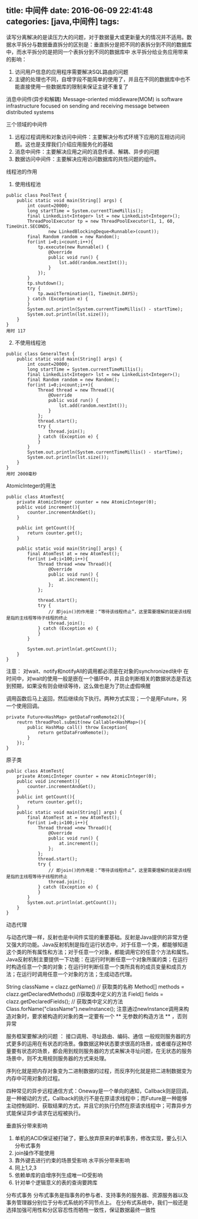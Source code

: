 title: 中间件
date: 2016-06-09 22:41:48
categories: [java,中间件]
tags:
---
读写分离解决的是读压力大的问题，对于数据量大或更新量大的情况并不适用。数据水平拆分与数据垂直拆分的区别是：垂直拆分是把不同的表拆分到不同的数据库中，而水平拆分的是把同一个表拆分到不同的数据库中
水平拆分给业务应用带来的影响：
1. 访问用户信息的应用程序需要解决SQL路由的问题
2. 主键的处理也不同，自增字段不能简单的使用了，并且在不同的数据库中也不能直接使用一些数据库的限制来保证主键不重复了

消息中间件(异步和解耦)
Message-oriented middleware(MOM) is software infrastructure focused on sending and receiving message between distributed systems

三个领域的中间件
1. 远程过程调用和对象访问中间件：主要解决分布式环境下应用的互相访问问题。这也是支撑我们介绍应用服务化的基础
2. 消息中间件：主要解决应用之间的消息传递、解耦、异步的问题
3. 数据访问中间件：主要解决应用访问数据库的共性问题的组件。

线程池的作用
1. 使用线程池
```
public class PoolTest {
	public static void main(String[] args) {
		int count=20000;
		long startTime = System.currentTimeMillis();
		final LinkedList<Integer> lst = new LinkedList<Integer>();
		ThreadPoolExecutor tp = new ThreadPoolExecutor(1, 1, 60, TimeUnit.SECONDS,
				new LinkedBlockingDeque<Runnable>(count));
		final Random random = new Random();
		for(int i=0;i<count;i++){
			tp.execute(new Runnable() {
				@Override
				public void run() {
					lst.add(random.nextInt());
				}
			});
		}
		tp.shutdown();
		try {
			tp.awaitTermination(1, TimeUnit.DAYS);
		} catch (Exception e) {
		}
		System.out.println(System.currentTimeMillis() - startTime);
		System.out.println(lst.size());
	}
}
用时 117
```
2. 不使用线程池
```
public class GeneralTest {
	public static void main(String[] args) {
		int count=20000;
		long startTime = System.currentTimeMillis();
		final LinkedList<Integer> lst = new LinkedList<Integer>();
		final Random random = new Random();
		for(int i=0;i<count;i++){
			Thread thread = new Thread(){
				@Override
				public void run() {
					lst.add(random.nextInt());
				}
			};
			thread.start();
			try {
				thread.join();
			} catch (Exception e) {
			}
		}
		System.out.println(System.currentTimeMillis() - startTime);
		System.out.println(lst.size());
	}
}
用时 2000毫秒
```
AtomicInteger的用法
```
public class AtomTest{
	private AtomicInteger counter = new AtomicInteger(0);
	public void increment(){
		counter.incrementAndGet();
	}

	public int getCount(){
		return counter.get();
	}

	public static void main(String[] args) {
		final AtomTest at = new AtomTest();
		for(int i=0;i<100;i++){
			Thread thread =new Thread(){
				@Override
				public void run() {
					at.increment();
				};
			};

			thread.start();
			try {
				// 即join()的作用是：“等待该线程终止”，这里需要理解的就是该线程是指的主线程等待子线程的终止
				thread.join();
			} catch (Exception e) {
			}
		}

		System.out.println(at.getCount());
	}
}
```
注意： 对wait、notify和notifyAll的调用都必须是在对象的synchronized块中
在时间中，对wait的使用一般是嵌在一个循环中，并且会判断相关的数据状态是否达到预期，如果没有则会继续等待，这么做也是为了防止虚假唤醒

调用函数后马上返回，然后继续向下执行。两种方式实现；一个是用Future，另一个使用回调。
```
private Future<HashMap> getDataFromRemote2(){
	reutrn threadPool.submit(new Callable<HashMap>(){
		public HashMap call() throw Exception{
			return getDataFromRemote();
		}
	});
}
```
原子类
```
public class AtomTest{
	private AtomicInteger counter = new AtomicInteger(0);
	public void increment(){
		counter.incrementAndGet();
	}
	public int getCount(){
		return counter.get();
	}
	public static void main(String[] args) {
		final AtomTest at = new AtomTest();
		for(int i=0;i<100;i++){
			Thread thread =new Thread(){
				@Override
				public void run() {
					at.increment();
				};
			};
			thread.start();
			try {
				// 即join()的作用是：“等待该线程终止”，这里需要理解的就是该线程是指的主线程等待子线程的终止
				thread.join();
			} catch (Exception e) {
			}
		}
		System.out.println(at.getCount());
	}
}
```

动态代理


与动态代理一样，反射也是中间件实现的重要基础。反射是Java提供的非常方便又强大的功能。Java反射机制是指在运行状态中，对于任意一个类，都能够知道这个类的所有属性和方法；对于任意一个对象，都能调用它的任意个方法和属性。Java反射机制主要提供一下功能：在运行时判断任意一个对象所属的类；在运行时构造任意一个类的对象；在运行时判断任意一个类所具有的成员变量和成员方法；在运行时调用任意一个对象的方法；生成动态代理。

String className = clazz.getName()              // 获取类的名称
Method[] methods = clazz.getDeclaredMethods()   //获取类中定义的方法
Field[] fields = clazz.getDeclaredFields();     // 获取类中定义的方法
Class.forName("className").newInstance();
注意通过newInstance调用来构造对象时，要求被构造的对象的类一定要有一个 ** 无参数的构造方法 ** ，否则异常

服务框架要解决的问题 ： 接口调用、寻址路由、编码、通信
一般规则服务器的方式更多的运用在有状态的场景。像数据这种状态要求很高的场景，或者缓存这种尽量要有状态的场景，都会用到规则服务器的方式来解决寻址问题，在无状态的服务场景中，则不太用规则服务器的方式来处理。

序列化就是把内存对象变为二进制数据的过程，而反序列化就是把二进制数据变为内存中可用对象的过程。

四种常见的异步远程通信方式：Oneway是一个单向的通知，Callback则是回调，是一种被动的方式，Callback的执行不是在原请求线程中；而Future是一种能够主动控制超时、获取结果的方式，并且它的执行仍然在原请求线程中；可靠异步方式能保证异步请求在远程被执行。

垂直拆分带来影响
1. 单机的ACID保证被打破了，要么放弃原来的单机事务，修改实现，要么引入分布式事务
2. join操作不能使用
3. 靠外键去进行约束的场景受影响
水平拆分带来影响
1. 同上1,2,3
2. 依赖单库的自增序列生成唯一ID受影响
3. 针对单个逻辑意义的表的查询要跨库

分布式事务
分布式事务是指事务的参与者、支持事务的服务器、资源服务器以及事务管理器分别位于分布式系统的不同节点上。
在分布式系统中，我们一般还是选择加强可用性和分区容忍性而牺牲一致性，保证数据最终一致性


